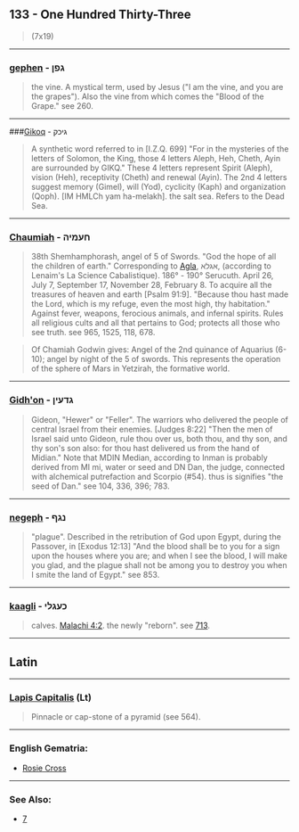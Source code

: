 ## 133 - One Hundred Thirty-Three
> (7x19)

---

### [gephen](/keys/GPN) - גפן
> the vine. A mystical term, used by Jesus ("I am the vine, and you are the grapes"). Also the vine from which comes the "Blood of the Grape." see 260.

---

###[Gikoq](/keys/GIKQ ) - גיכק
> A synthetic word referred to in [I.Z.Q. 699] "For in the mysteries of the letters of Solomon, the King, those 4 letters Aleph, Heh, Cheth, Ayin are surrounded by GIKQ." These 4 letters represent Spirit (Aleph), vision (Heh), receptivity (Cheth) and renewal (Ayin). The 2nd 4 letters suggest memory (Gimel), will (Yod), cyclicity (Kaph) and organization (Qoph). [IM HMLCh yam ha-melakh]. the salt sea. Refers to the Dead Sea.

---

### [Chaumiah](/keys/ChOMIH) - חעמיה
> 38th Shemhamphorash, angel of 5 of Swords. "God the hope of all the children of earth." Corresponding to [Agla](/keys/AGLA), אגלא, (according to Lenaim's La Science Cabalistique). 186° - 190° Serucuth. April 26, July 7, September 17, November 28, February 8. To acquire all the treasures of heaven and earth [Psalm 91:9]. "Because thou hast made the Lord, which is my refuge, even the most high, thy habitation." Against fever, weapons, ferocious animals, and infernal spirits. Rules all religious cults and all that pertains to God; protects all those who see truth. see 965, 1525, 118, 678.

> Of Chamiah Godwin gives: Angel of the 2nd quinance of Aquarius (6-10); angel by night of the 5 of swords. This represents the operation of the sphere of Mars in Yetzirah, the formative world.

---

### [Gidh'on](/keys/GDOIN) - גדעין
> Gideon, "Hewer" or "Feller". The warriors who delivered the people of central Israel from their enemies. [Judges 8:22] "Then the men of Israel said unto Gideon, rule thou over us, both thou, and thy son, and thy son's son also: for thou hast delivered us from the hand of Midian." Note that MDIN Median, according to Inman is probably derived from MI mi, water or seed and DN Dan, the judge, connected with alchemical putrefaction and Scorpio (#54). thus is signifies "the seed of Dan." see 104, 336, 396; 783.

---

### [negeph](/keys/NGP) - נגף
> "plague". Described in the retribution of God upon Egypt, during the Passover, in [Exodus 12:13] "And the blood shall be to you for a sign upon the houses where you are; and when I see the blood, I will make you glad, and the plague shall not be among you to destroy you when I smite the land of Egypt." see 853.

---

### [kaagli](/keys/KOGLI) - כעגלי
> calves. [Malachi 4:2](http://biblehub.com/malachi/4-2.htm). the newly "reborn". see [713](713).

---

## Latin

---

### [Lapis Capitalis](/latin?word=Lapis+Capitalis) (Lt)
> Pinnacle or cap-stone of a pyramid (see
564).

---

### English Gematria:

- [Rosie Cross](/english?word=Rosie+Cross)

---

### See Also:

- [7](7)


